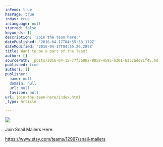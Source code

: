 ```yaml
---
inFeed: true
hasPage: true
inNav: true
inLanguage: null
starred: false
keywords: []
description: 'Join the team here:'
datePublished: '2016-04-17T04:55:38.179Z'
dateModified: '2016-04-17T04:55:26.289Z'
title: Want to be a part of the Team?
author: []
sourcePath: _posts/2016-04-15-77f36882-9058-4595-b301-6332add71f45.md
published: true
authors: []
publisher:
  name: null
  domain: null
  url: null
  favicon: null
url: join-the-team-here/index.html
_type: Article

---
```

![](https://the-grid-user-content.s3-us-west-2.amazonaws.com/5b1e908a-507d-453d-9caa-44bcd1b4b0f5.jpg)

Join Snail Mailers Here:

https://www.etsy.com/teams/12997/snail-mailers